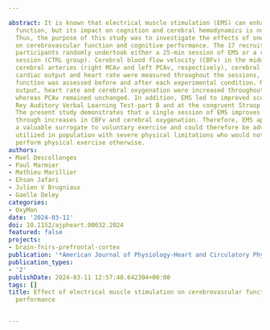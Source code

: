 ---
abstract: It is known that electrical muscle stimulation (EMS) can enhance physical
  function, but its impact on cognition and cerebral hemodynamics is not well-understood.
  Thus, the purpose of this study was to investigate the effects of one EMS session
  on cerebrovascular function and cognitive performance. The 17 recruited young healthy
  participants randomly undertook either a 25-min session of EMS or a resting control
  session (CTRL group). Cerebral blood flow velocity (CBFv) in the middle and posterior
  cerebral arteries (right MCAv and left PCAv, respectively), cerebral oxygenation,
  cardiac output and heart rate were measured throughout the sessions, while cognitive
  function was assessed before and after each experimental condition. MCAv, cardiac
  output, heart rate and cerebral oxygenation were increased throughout the EMS session
  whereas PCAv remained unchanged. In addition, EMS led to improved scores at the
  Rey Auditory Verbal Learning Test-part B and at the congruent Stroop task vs. CTRL.
  The present study demonstrates that a single session of EMS improves executive function
  through increases in CBFv and cerebral oxygenation. Therefore, EMS appears to be
  a valuable surrogate to voluntary exercise and could therefore be advantageously
  utilized in population with severe physical limitations who would not be able to
  perform physical exercise otherwise.
authors:
- Mael Descollonges
- Paul Marmier
- Mathieu Marillier
- Ehsan Jafari
- Julien V Brugniaux
- Gaelle Deley
categories:
- OxyMon
date: '2024-03-11'
doi: 10.1152/ajpheart.00032.2024
featured: false
projects:
- brain-fnirs-prefrontal-cortex
publication: '*American Journal of Physiology-Heart and Circulatory Physiology*'
publication_types:
- '2'
publishDate: 2024-03-11 12:57:40.642304+00:00
tags: []
title: Effect of electrical muscle stimulation on cerebrovascular function and cognitive
  performance

---
